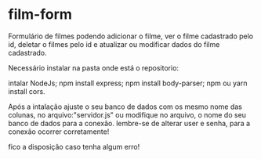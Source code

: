 # film-form
Formulário de filmes  podendo adicionar o filme, ver o filme cadastrado pelo id, deletar o filmes pelo id e atualizar ou modificar dados do filme cadastrado.

Necessário instalar na pasta onde está o repositorio:
 
 intalar NodeJs;
 npm install express; 
 npm install body-parser; 
 npm ou yarn install cors.
 
 Após a intalação ajuste o seu banco de dados com os mesmo nome das colunas, no arquivo:"servidor.js" ou modifique no arquivo, o nome do seu banco de dados para a conexão.
 lembre-se de alterar user e senha, para a conexão ocorrer corretamente!
 
 fico a disposição caso tenha algum erro!
